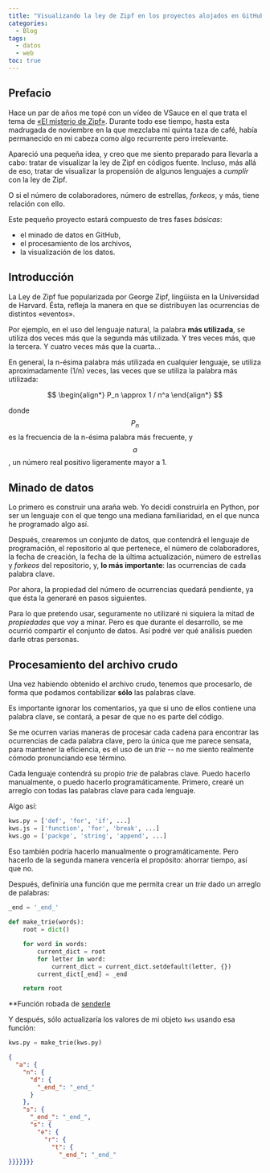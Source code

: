 ```yaml
---
title: "Visualizando la ley de Zipf en los proyectos alojados en GitHub"
categories:
  - Blog
tags:
  - datos
  - web
toc: true
---
```

<!-- * TOC
{:toc} -->


<script src="https://cdnjs.cloudflare.com/ajax/libs/mathjax/2.7.0/MathJax.js?config=TeX-AMS-MML_HTMLorMML" type="text/javascript"></script>


## Prefacio

Hace un par de años me topé con un vídeo de VSauce en el que trata el tema de [«El misterio de Zipf»](https://www.youtube.com/watch?v=fCn8zs912OE). Durante todo ese tiempo, hasta esta madrugada de noviembre en la que mezclaba mi quinta taza de café, había permanecido en mi cabeza como algo recurrente pero irrelevante.

Apareció una pequeña idea, y creo que me siento preparado para llevarla a cabo: tratar de visualizar la ley de Zipf en códigos fuente. Incluso, más allá de eso, tratar de visualizar la propensión de algunos lenguajes a *cumplir* con la ley de Zipf.

O si el número de colaboradores, número de estrellas, *forkeos*, y más, tiene relación con ello.

Este pequeño proyecto estará compuesto de tres fases *básicas*:

* el minado de datos en GitHub,
* el procesamiento de los archivos,
* la visualización de los datos.

## Introducción

La Ley de Zipf fue popularizada por George Zipf, lingüista en la Universidad de Harvard. Ésta, refleja la manera en que se distribuyen las ocurrencias de distintos «eventos».

Por ejemplo, en el uso del lenguaje natural, la palabra **más utilizada**, se utiliza dos veces más que la segunda más utilizada. Y tres veces más, que la tercera. Y cuatro veces más que la cuarta...

En general, la n-ésima palabra más utilizada en cualquier lenguaje, se utiliza aproximadamente (1/n) veces, las veces que se utiliza la palabra más utilizada:

$$
\begin{align*}
  P_n \approx 1 / n^a
\end{align*}
$$

donde $$P_n$$ es la frecuencia de la n-ésima palabra más frecuente, y
$$a$$, un número real positivo ligeramente mayor a 1.

## Minado de datos

Lo primero es construir una araña web. Yo decidí construirla en Python, por ser un lenguaje con el que tengo una mediana familiaridad, en el que nunca he programado algo así.

Después, crearemos un conjunto de datos, que contendrá el lenguaje de programación, el repositorio al que pertenece, el número de colaboradores, la fecha de creación, la fecha de la última actualización, número de estrellas y *forkeos* del repositorio, y, **lo más importante**: las ocurrencias de cada palabra clave.

Por ahora, la propiedad del número de ocurrencias quedará pendiente, ya que ésta la generaré en pasos siguientes.

Para lo que pretendo usar, seguramente no utilizaré ni siquiera la mitad de *propiedades* que voy a minar. Pero es que durante el desarrollo, se me ocurrió compartir el conjunto de datos. Así podré ver qué análisis pueden darle otras personas.

## Procesamiento del archivo crudo

Una vez habiendo obtenido el archivo crudo, tenemos que procesarlo, de forma que podamos contabilizar **sólo** las palabras clave.

Es importante ignorar los comentarios, ya que si uno de ellos contiene una palabra clave, se contará, a pesar de que no es parte del código.

Se me ocurren varias maneras de procesar cada cadena para encontrar las ocurrencias de cada palabra clave, pero la única que me parece sensata, para mantener la eficiencia, es el uso de un *trie* -- no me siento realmente cómodo pronunciando ese término.

Cada lenguaje contendrá su propio *trie* de palabras clave. Puedo hacerlo manualmente, o puedo hacerlo programáticamente. Primero, crearé un arreglo con todas las palabras clave para cada lenguaje.

Algo así:

```python
kws.py = ['def', 'for', 'if', ...]
kws.js = ['function', 'for', 'break', ...]
kws.go = ['packge', 'string', 'append', ...]
```

Eso también podría hacerlo manualmente o programáticamente. Pero hacerlo de la segunda manera vencería el propósito: ahorrar tiempo, así que no.

Después, definiría una función que me permita crear un *trie* dado un arreglo de palabras:

```python
_end = '_end_'
 
def make_trie(words):
    root = dict()

    for word in words:
        current_dict = root
        for letter in word:
            current_dict = current_dict.setdefault(letter, {})
        current_dict[_end] = _end

    return root
```
**Función robada de [senderle](https://stackoverflow.com/a/11016430)
 
Y después, sólo actualizaría los valores de mi objeto `kws` usando esa función:

```python
kws.py = make_trie(kws.py)
```

```json
{
  "a": {
    "n": {
      "d": {
        "_end_": "_end_"
      }
    },
    "s": {
      "_end_": "_end_",
      "s": {
        "e": {
          "r": {
            "t": {
              "_end_": "_end_"
}}}}}}}
```